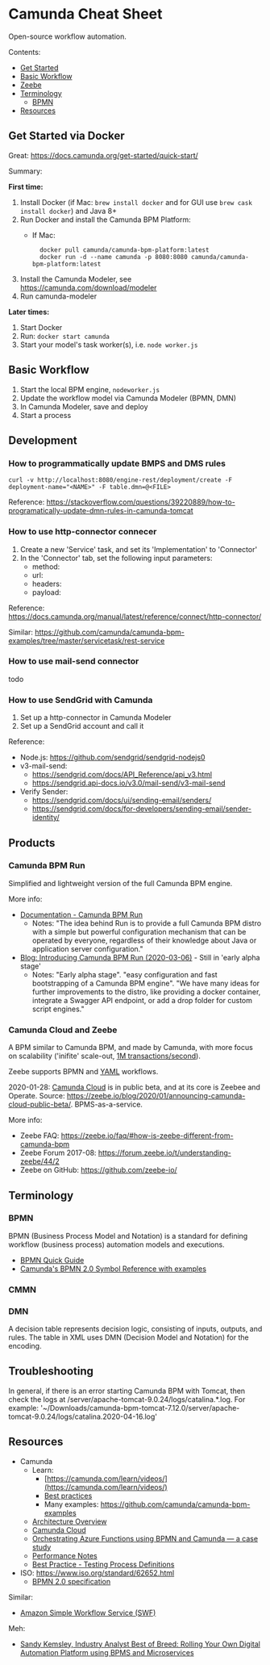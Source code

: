 # Camunda Cheat Sheet
Open-source workflow automation.

Contents:
- [Get Started](#get-started)
- [Basic Workflow](#basic-workflow)
- [Zeebe](#zeebe)
- [Terminology](#terminology)
    - [BPMN](#bpmn)
- [Resources](#resources)



## Get Started via Docker
Great: https://docs.camunda.org/get-started/quick-start/

Summary:

**First time:**
1. Install Docker (if Mac: `brew install docker` and for GUI use `brew cask install docker`) and Java 8+
1. Run Docker and install the Camunda BPM Platform:
    - If Mac:
    
            docker pull camunda/camunda-bpm-platform:latest
            docker run -d --name camunda -p 8080:8080 camunda/camunda-bpm-platform:latest

1. Install the Camunda Modeler, see https://camunda.com/download/modeler
1. Run camunda-modeler


**Later times:**
1. Start Docker
1. Run: `docker start camunda`
1. Start your model's task worker(s), i.e. `node worker.js`



## Basic Workflow
1. Start the local BPM engine, `nodeworker.js`
1. Update the workflow model via Camunda Modeler (BPMN, DMN)
1. In Camunda Modeler, save and deploy
1. Start a process



## Development

### How to programmatically update BMPS and DMS rules

    curl -v http://localhost:8080/engine-rest/deployment/create -F deployment-name="<NAME>" -F table.dmn=@<FILE>

Reference: https://stackoverflow.com/questions/39220889/how-to-programatically-update-dmn-rules-in-camunda-tomcat

### How to use http-connector connecer
1. Create a new 'Service' task, and set its 'Implementation' to 'Connector'
1. In the 'Connector' tab, set the following input parameters:
    - method: <GET or POST>
    - url: <your-url>
    - headers: <your-headers>
    - payload: <your-payload>

Reference: https://docs.camunda.org/manual/latest/reference/connect/http-connector/

Similar: https://github.com/camunda/camunda-bpm-examples/tree/master/servicetask/rest-service

### How to use mail-send connector
todo

### How to use SendGrid with Camunda
1. Set up a http-connector in Camunda Modeler
1. Set up a SendGrid account and call it

Reference:
- Node.js: https://github.com/sendgrid/sendgrid-nodejs0
- v3-mail-send:
    - https://sendgrid.com/docs/API_Reference/api_v3.html
    - https://sendgrid.api-docs.io/v3.0/mail-send/v3-mail-send
- Verify Sender:
    - https://sendgrid.com/docs/ui/sending-email/senders/
    - https://sendgrid.com/docs/for-developers/sending-email/sender-identity/



## Products

### Camunda BPM Run
Simplified and lightweight version of the full Camunda BPM engine.

More info:
- [Documentation - Camunda BPM Run](https://docs.camunda.org/manual/latest/user-guide/camunda-bpm-run/)
    - Notes: "The idea behind Run is to provide a full Camunda BPM distro with a simple but powerful configuration mechanism that can be operated by everyone, regardless of their knowledge about Java or application server configuration."
- [Blog: Introducing Camunda BPM Run (2020-03-06)](https://blog.camunda.com/post/2020/03/introducing-camunda-bpm-run/) - Still in 'early alpha stage'
    - Notes: "Early alpha stage". "easy configuration and fast bootstrapping of a Camunda BPM engine". "We have many ideas for further improvements to the distro, like providing a docker container, integrate a Swagger API endpoint, or add a drop folder for custom script engines."

### Camunda Cloud and Zeebe
A BPM similar to Camunda BPM, and made by Camunda, with more focus on scalability ('inifite' scale-out, [1M transactions/second](https://zeebe.io/blog/2018/06/benchmarking-zeebe-horizontal-scaling/)).

Zeebe supports BPMN and [YAML](https://docs.zeebe.io/yaml-workflows/index.html) workflows.

2020-01-28: [Camunda Cloud](https://camunda.com/products/cloud/) is in public beta, and at its core is Zeebee and Operate. Source: https://zeebe.io/blog/2020/01/announcing-camunda-cloud-public-beta/. BPMS-as-a-service.

More info:
- Zeebe FAQ: https://zeebe.io/faq/#how-is-zeebe-different-from-camunda-bpm
- Zeebe Forum 2017-08: https://forum.zeebe.io/t/understanding-zeebe/44/2
- Zeebe on GitHub: https://github.com/zeebe-io/



## Terminology

### BPMN
BPMN (Business Process Model and Notation) is a standard for defining workflow (business process) automation models and executions.

- [BPMN Quick Guide](https://www.bpmnquickguide.com/view-bpmn-quick-guide/)
- [Camunda's BPMN 2.0 Symbol Reference with examples](https://camunda.com/bpmn/reference/)

### CMMN

### DMN
A decision table represents decision logic, consisting of inputs, outputs, and rules. The table in XML uses DMN (Decision Model and Notation) for the encoding.



## Troubleshooting
In general, if there is an error starting Camunda BPM with Tomcat, then check the logs at <download-location>/server/apache-tomcat-9.0.24/logs/catalina.*.log. For example: '~/Downloads/camunda-bpm-tomcat-7.12.0/server/apache-tomcat-9.0.24/logs/catalina.2020-04-16.log'



## Resources
- Camunda
    - Learn:
        - [https://camunda.com/learn/videos/](https://camunda.com/learn/videos/)
        - [Best practices](https://camunda.com/best-practices)
        - Many examples: https://github.com/camunda/camunda-bpm-examples
    - [Architecture Overview](https://docs.camunda.org/manual/latest/introduction/architecture/)
    - [Camunda Cloud](https://camunda.com/products/cloud/)
    - [Orchestrating Azure Functions using BPMN and Camunda — a case study](https://blog.bernd-ruecker.com/orchestrating-azure-functions-using-bpmn-and-camunda-a-case-study-ff71264cfad6)
    - [Performance Notes](https://camunda.com/products/performance/)
    - [Best Practice - Testing Process Definitions](https://camunda.com/best-practices/testing-process-definitions/)
- ISO: https://www.iso.org/standard/62652.html
    - [BPMN 2.0 specification](https://www.omg.org/spec/BPMN/2.0/)


Similar:
- [Amazon Simple Workflow Service (SWF)](https://aws.amazon.com/swf/)


Meh:
- [Sandy Kemsley, Industry Analyst Best of Breed: Rolling Your Own Digital Automation Platform using BPMS and Microservices](https://www.youtube.com/watch?v=j5RMoBF-kng)
